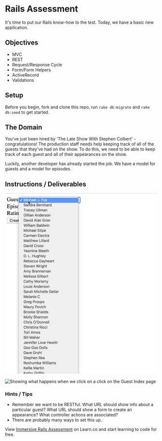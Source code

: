# Rails Assessment

It's time to put our Rails know-how to the test. Today, we have a basic new application.

## Objectives
+ MVC
+ REST
+ Request/Response Cycle
+ Form/Form Helpers
+ ActiveRecord
+ Validations

## Setup

Before you begin, fork and clone this repo, run `rake db:migrate` and `rake db:seed` to get started.

## The Domain

You've just been hired by 'The Late Show With Stephen Colbert' - congratulations! The production staff needs help keeping track of all of the guests that they've had on the show. To do this, we need to be able to keep track of each guest and all of their appearances on the show.

Luckily, another developer has already started the job. We have a model for guests and a model for episodes. 
<!-- Visiting `'/guests'` displays all of the guests, and visiting `'/episodes'` displays all of the episodes. We just don't have a way to associate an episode with a guest. Remember that guests can appear on the show many times, and an episode can (and usually does) have many guests. -->

## Instructions / Deliverables
<!-- 1. To log that a specific guest appeared on a certain episode, we'll need to store some additional data. Make the necessary updates to the schema so that **a guest can appear on many episodes**, as well as **an episode can have multiple guests**.   -->

<!-- The appearance should also have a way to **store the guest's rating for that episode in the range of 1 to 5**. -->

<!-- 2. As a user, I should be able to fill out a form to **create a new appearance**. I should be able to **choose an existing guest, an existing episode, and add a rating**. Upon successfully creating an appearance, I should be **redirected to the selected episode's show page**. -->

![Form for relating an episode and a guest](form.gif)

<!-- 3. On the guests index page, clicking on a guest's name should take us to a **detail view about each guest**. This View should **include the guest's name and occupation**. -->

![Showing what happens when we click on a click on the Guest Index page](guest_index_to_show.gif)

<!-- 4. As a user, I should be able to **view all of the guests for a particular episode**. This means that we'll need an episode's show page that lists out all of the guests who were on that episode. -->



### Hints / Tips

+ Remember we want to be RESTful. What URL should show info about a particular guest? What URL should show a form to create an appearance? What controller actions are associated?  
+ There are probably many ways to set this up.

<p class='util--hide'>View <a href='https://learn.co/lessons/immersive-rails-assessment'>Immersive Rails Assessment</a> on Learn.co and start learning to code for free.</p>
